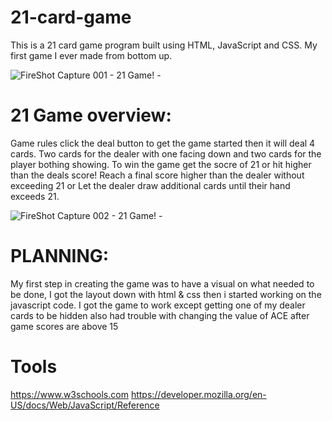 # 21-card-game
This is a 21 card game program built using HTML, JavaScript and CSS.
My first game I ever made from bottom up.

![FireShot Capture 001 - 21 Game! - ](https://user-images.githubusercontent.com/25184204/59524650-5341dd80-8e89-11e9-8b89-f22b2155b16e.png)

# 21 Game overview:
Game rules click the deal button to get the game started then it will deal 4 cards. Two cards for the dealer with one facing down and two cards for the player bothing showing. To win the game get the socre of 21 or hit higher than the deals score! Reach a final score higher than the dealer without exceeding 21 or Let the dealer draw additional cards until their hand exceeds 21.



![FireShot Capture 002 - 21 Game! - ](https://user-images.githubusercontent.com/25184204/59524642-4de49300-8e89-11e9-8b1a-6c3f9871e7af.png)


# PLANNING:
My first step in creating the game was to have a visual on what needed to be done, I got the layout down with html & css then i started working on the javascript code. I got the game to work except getting one of my dealer cards to be hidden also had trouble with changing the value of ACE after game scores are above 15



# Tools
https://www.w3schools.com
https://developer.mozilla.org/en-US/docs/Web/JavaScript/Reference

